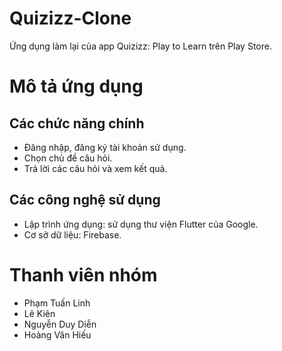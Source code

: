 # Quizizz-Clone
Ứng dụng làm lại của app Quizizz: Play to Learn trên Play Store.
# Mô tả ứng dụng
## Các chức năng chính
- Đăng nhập, đăng ký tài khoản sử dụng.
- Chọn chủ đề câu hỏi.
- Trả lời các câu hỏi và xem kết quả.
## Các công nghệ sử dụng
- Lập trình ứng dụng: sử dụng thư viện Flutter của Google.
- Cơ sở dữ liệu: Firebase.
# Thanh viên nhóm
+ Phạm Tuấn Linh
+ Lê Kiên
+ Nguyễn Duy Diễn
+ Hoàng Văn Hiếu
